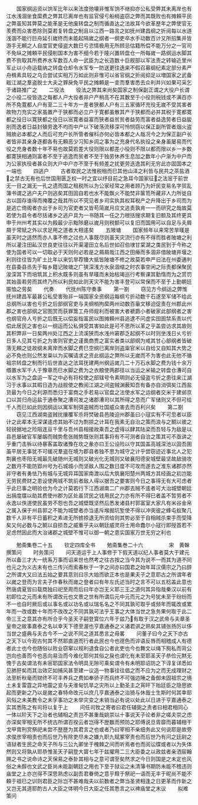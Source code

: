 <!-- { "loadSidebar": true } -->
　　国家纲运资以饷军比年以来法度弛壊非惟军饷不继抑亦公私受弊其未离岸也有江水浅涸坐食縻费之弊其巳离岸也有监官侵亏船梢盗窃之弊而其既败也有摊頼平民之弊虽知其弊莫之能革是无他废转盘之制而循直达之法故耳今欲革歴年之弊使官无羡费而众害悉除则莫若复转盘之制且以江西一路言之如抚州建昌纲之折阅每以水道浅涸不能行巨舟延引嵗终而未能起隔嵗之纲者一纲吏卒水手动数百计又所招集并皆游手无頼之人自度官吏侵盗大数巳亏恣情极用无所顾忌估籍所偿不能万分之一官司不免纵之摊頼平民侵削国本为害不细今若于隆兴置转盘仓一所每嵗一路纲运水脚其费不赀取其所费养水军数百人命一武臣为之长造数十巨舰部以军法责之转输近里州军止以小舟运载纳之转盘仓却令水军专一防送更往迭来不假召募纲纪素定部分素严舟楫素具较之乌合尝试实相万万如此则非惟可以省官纲之折阅抑足以増国家之武备戢江湖之羣盗脱士大夫之罪戾免平民之摊頼是一变而羣害悉去众利并兴如果可采乞于诸路推广之
　　二役法
　　役法之弊其来尚矣国家之制保副正谓之大役户长谓之小役二役皆选之每都人户大役者非户产稍高不在其数至于小役则税钱或不满百亦所不免寛都人户有至二三十年方一差者狭都人户有三五家循环充役无嵗不受其害者故物力充实之家虽置产于狭都而必立户于寛都虽散其产于狭都而必并其税于寛都寛都之役日以寛狭都之役日以宻寛者益富而狭者益贫贫者益劳而富者益逸劳者日益朘削而逸者日益封殖劳逸不均而中产以下破荡流移深可怜悯窃以保正副所管者烟火盗贼故必本都之人而后可充户长所管者催科亦何必皆本都之人哉况今之为保正副户长者皆非其亲身逐都各有无頼恶少习知乡闾之事为之充身代名执役之亲身虽屡易而代役之充身者数十年不易也故莫若差大役则限以都差小役则不限以都而限以乡一乡数都寛狭相通则富者不至于逃逸而贫者不至于独劳休养生息加之数年小户渐为中户而为公家执役者甚众则大户中户亦不至于有频差之扰更劳迭逸其利无穷此亦固国本之一端也
　　四逃户
　　古者取民之法惟税租而巳其他山泽之利皆与民共之茶盐酒之禁古无有也后世国用匮乏权一时之宜以纾目前之急耳今国家征之法宻于前世无一目之漏无一孔之遗而国之租税所以为公家经常之用者顾乃为奸民变易名字贸乱簿书谓之逃户夫户则逃矣其田固自若也水不能飘火不能焚非箧笥所藏非人力所徙自古以固存谁得而掩覆之哉其所以不究见者乡司实执其权耳税产之升降出于乡司而为是逃亡倚阁者亦出于乡司为官吏者又皆苟简嵗月应文逃责孰肯一一而研究之哉故莫若使为县令者尽括诸乡之逃户具为一书随其一任之力根括搜求期复旧额及其终更具申于州州考其实以为殿最少示黜陟磨以嵗月则税额可以复旧而国用可以自足与夫屑屑于常赋之外以求足用之道者大相逺矣
　　五陂塘
　　国家频年以来常苦旱暵是虽天时之适然而亦人事不修之过也人事既尽则虽天灾流行亦有不得而胜者陂塘之利所以灌注田畆汉世良吏往往以开渠灌田立名后世如召伯埭甘棠湖之类民到于今称之使为国者可以一切取必于天则何必若是之屑屑哉江西之田瘠而多涸非借陂塘井堰之利则往往皆为旷土比年以来饥旱荐臻大抵皆陂塘不修之故莫若申严旧法在州委通判在县委县丞先于每乡籍记陂塘之广狭深浅方水泉涸缩之时农事空闲之际责都保聚民浚深其下而培筑其上积水既多则虽有旱暵而未始枯竭巡行考察课其勤惰而为之赏罚其始虽若劳而其终乃所以利民如此则天灾不能为害丰登可以常保而不至于上勤朝廷赈恤之劳矣
　　代奏
　　代抚州陈守奏事
　　第一劄
　　窃见方今纲运之弊惟抚州建昌军最甚公私受害殆非一端国家全资纲运每纲亏折动数千石遂至军储不给此总纲所以害也亏折之后部纲官吏与夫纲梢拘縻两州动数百軰文移迫促责在州郡此州郡之害也部纲之官图赏而获罪篙工舟师规利而被害大者褫爵小者破家此部纲者之害也纲官舟人亏折之后既无以偿妄指富民以图摊頼州县追逮不问虚实囹圄禁系责以代偿此居民之害也以一纲运而公私俱受其害如此是可不思所以革之乎盖尝访求其故则其积弊非一日矣两州处江西之上流溪狭而水浅州窘郡乏起纲不以时则坐浅日乆亏折日多人见其亏折之为害则官吏之谨畏商贾之富实者类以部纲为戒其甘心部纲者皆破落无頼之徒故纲未离岸而水脚之费巳空纲巳离岸则盗粜官米以自给又自知其大势之必不免也则公然发粜以为买嘱请求之资此纲运之弊所以无嵗而不为害也此无他不循祖宗转盘之制而行后世直达之法耳抚建两州纲运嵗几二十万石水脚之费为钱十余万缗置水军千人于豫章而巳水脚之费为之衣粮使两郡径以当运之米输之转盘仓漕司自以水军为之盘运一军之中必有将校使之部辖号令素明则必无侵盗亏折之患往来江湖习于水事以其暇日造为战舰使之教阅江湖之间盗贼渊薮知吾有备亦自消弭矣江西盐货最为今日之利源而悉归于富商之手若易以官盘之法使水军之运纲者交米于建邺京口以其归舟运盐于通泰聚之漕司发之诸郡漕司以其所得之息而广军储则又不但可给千人而巳如此则因纲运以寓军制弭盗贼而壮国威众害去而百利兴矣
　　第二劄
　　窃见江西湖南盗贼扰攘覆军杀将焚破县邑陵迫州郡虽曰小冦实有不可忽者以臣计之此辈本无深谋逺虑其始不过为剽掠之计耳在我素无自治之策而浪与之鬭以彼之轻锐据地之险阻连亘千里与吾州县相接故乘吾之虚得以肆其陆梁而吾轻与为敌是以县邑屡破官军屡衂而贼势愈张贼势既张则其事将有不可测者自治之策其可不亟讲之乎重门击柝以待暴客盖取诸豫在坎之彖亦曰王公设险以守其国盖高城深池以固吾圉虽平居无事犹不可缓况羣盗在境为郡县者独不思为城守之计乎尝窃迹近事北人之犯荆襄也枣阳无城最先破随州无城则又破光化无城则又破襄阳德安城壁最坚故敌骑攻之数月不能防郢州号为石城城小而坚敌人围之数日度不可攻而遂去之淮东诸郡亦然非守者有勇怯乃有城与无城异耳国家南渡以后大筑襄阳楚州两城方其经画之初岂能无劳民费财之患设使两城不筑前者敌人得以据吾之要害则今日之事得无有大可虑者乎此巳事之明验也为今之计莫若行下江西湖南二广州郡去贼不逺者可大治城壁朝廷出捐度牒以助其费使州郡为区处虽贷民之钱用民之力亦有所不得巳者盖不暂劳者不永逸以佚道使民虽劳不怨也吾之城壁既坚然后悉发诸县村郭富室大家凡有米谷金帛之属入保于州县郭之不能为城壁者亦当逺斥堠掘坑堑使不得以冲突彼之蜂屯蚁聚几数千人非有平日蓄积之素进无所掳掠退无所资给则其势必至于自相贼杀束手而受降矣又何必数与之鬭以自损吾之威重乎夫以朝廷威灵将士用命蠢尔小冦行即授首若不足虑然因此而大治诸郡之城壁不惟可以御一朝之患实国家万世无穷之利也











　　勉斋集卷二十五
　　钦定四库全书
　　勉斋集巻二十六　　　　　宋　黄榦　撰策问
　　时务策问
　　问天道运于上人事修于下假天道以纪人事者莫大于建元所以备三才大一统系万事而诏来世也然考之往古按之当今其为说不一而其为道不同也元之为义古未有也三传兴而索春秋于一字之间亦曰国君之始年耳汉儒宗之乃曰辞之所谓大又曰法五始之要其意则曰示大始而欲正本也是果夫子之意耶古之所谓年者以嵗之登而为言夫子作春秋而嵗之登者曰有年左氏述当时之言不可以五稔盖此意也然唐虞夏皆曰载商独曰祀至周而后曰年亦岂无义耶三王之道何其异指哉秦汉以前有初即位之元而未有所谓改元也文景之世有所谓后元中元而元之为号犹未至于纷纷而不一也自时厥后或以事名或以功名或以瑞名名之不同其孰可取乎或频年而辄改或累年而一改或数十年而不改改之不同其孰可法乎王事之大体当世之急务果何取于此二帝三王之意其亦有所合乎今圣天子嗣登寳位六年于兹乃有取于汉之武帝与夫章圣皇帝之故事嘉泰之名以幸天下德至渥也亨嘉通泰之义诸君讲之熟矣其铺张扬厉以侈当世之盛典与夫古今不一之说不同之道其悉言之毋畧
　　问董子曰今之天下亦古之天下以今观古何其不然耶直道而行者此民也今也德色而谇语反唇而相稽成人有德者此士也今也随俗以败业窃窜以规利退食自公者此吏也今也舞文以绳下狥私而背公岂向也善而今也恶向易治而今难化耶何其俗之戾也谓化有未至耶圣天子恭俭元黙无愧于古矣谓法有未宻耶国家法令明具无隙可乘矣谓令有未明耶诏防之下谆复详悉如见肺肝矣而其治效茫如捕风甚至建一议造一物事往往倡之而不应为之而无成理财之法至析秋毫而财终不可丰养兵之费如奉骄子而兵终不可强边陲之备御未固祖宗之境土未复雷霆之异地震之变与夫淮甸饥旱之灾所以上勤圣主之宵旰下贻廷臣之隐思欲起而更新之乃以是嵗之春特命改元以庶几亨嘉通泰之治猗与休哉士生斯时何其幸耶风俗之未美教令之未孚事功之未举灾变之未销当必有说以处此以日进于亨嘉通泰之实其悉陈之有司将以复于上
　　问任司牧之寄者曰君任辅弼之责者曰相君相同心一体以阶天下之治者也辅相之责岂不甚重哉姚崇以十事说天子论者非之嗟夫崇之虑亦深矣宰相无所不统古所谓百揆云者岂得不歴数而预防之耶傅说旦胥靡而暮辅相干戈甲胄刑赏祭祀未尝不歴歴为其君言之也或者乃曰宰相不亲细务此又何说耶是故旁求俊彦宰相责也而后世乃有除吏尽未之嫌九职九赋冢宰责也而后世乃有问之廷尉之语狱者生民之命天子所与三公九卿坐于槐棘之间而听焉者也而阅讼牒或者以为失体然则又将孰从耶恭惟圣天子嗣登大寳七年于兹擢用二三大臣委之以政兹者亲洒宸翰赐之书之说命诗之天保易之泰卦其相与之意可谓至矣然求之今日则国是之未定也风俗之未醇也文武之臣尚未能副朝廷之用也下至于狱讼之未清簿书期防未能不稽违则庙堂之上亦岂得不深思熟虑以副吾君眷倚之意乎黩于祭祀一语而无丰于昵尚不能不頼于祖巳之训则君臣之际岂不甚难哉夫以前数者之弊当圣贤相逢之日更革而作新之又岂无其道耶酌古人大臣之体明今日大臣之任其悉言之以禆庙堂之末议
　　拟难策问
